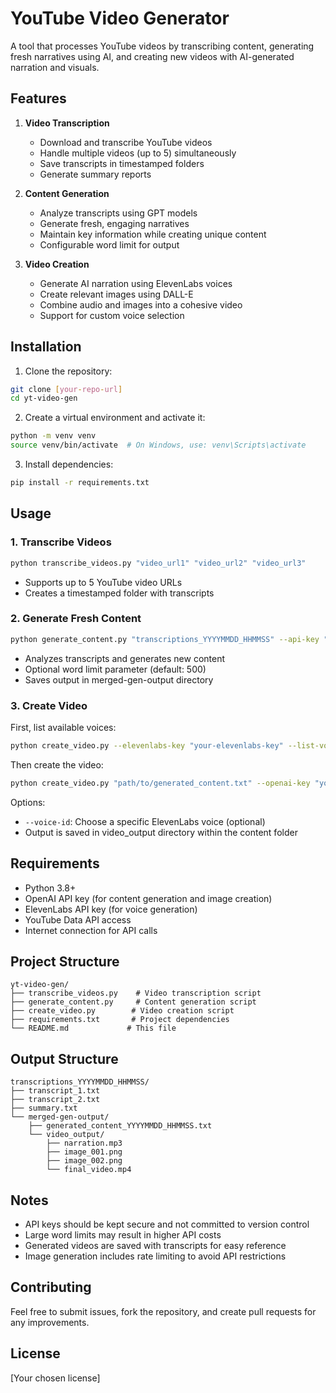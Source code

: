 # YouTube Video Generator

A tool that processes YouTube videos by transcribing content, generating fresh narratives using AI, and creating new videos with AI-generated narration and visuals.

## Features

1. **Video Transcription**
   - Download and transcribe YouTube videos
   - Handle multiple videos (up to 5) simultaneously
   - Save transcripts in timestamped folders
   - Generate summary reports

2. **Content Generation**
   - Analyze transcripts using GPT models
   - Generate fresh, engaging narratives
   - Maintain key information while creating unique content
   - Configurable word limit for output

3. **Video Creation**
   - Generate AI narration using ElevenLabs voices
   - Create relevant images using DALL-E
   - Combine audio and images into a cohesive video
   - Support for custom voice selection

## Installation

1. Clone the repository:
```bash
git clone [your-repo-url]
cd yt-video-gen
```

2. Create a virtual environment and activate it:
```bash
python -m venv venv
source venv/bin/activate  # On Windows, use: venv\Scripts\activate
```

3. Install dependencies:
```bash
pip install -r requirements.txt
```

## Usage

### 1. Transcribe Videos
```bash
python transcribe_videos.py "video_url1" "video_url2" "video_url3"
```
- Supports up to 5 YouTube video URLs
- Creates a timestamped folder with transcripts

### 2. Generate Fresh Content
```bash
python generate_content.py "transcriptions_YYYYMMDD_HHMMSS" --api-key "your-openai-api-key" --word-limit 500
```
- Analyzes transcripts and generates new content
- Optional word limit parameter (default: 500)
- Saves output in merged-gen-output directory

### 3. Create Video
First, list available voices:
```bash
python create_video.py --elevenlabs-key "your-elevenlabs-key" --list-voices
```

Then create the video:
```bash
python create_video.py "path/to/generated_content.txt" --openai-key "your-openai-key" --elevenlabs-key "your-elevenlabs-key" --voice-id "chosen-voice-id"
```

Options:
- `--voice-id`: Choose a specific ElevenLabs voice (optional)
- Output is saved in video_output directory within the content folder

## Requirements

- Python 3.8+
- OpenAI API key (for content generation and image creation)
- ElevenLabs API key (for voice generation)
- YouTube Data API access
- Internet connection for API calls

## Project Structure

```
yt-video-gen/
├── transcribe_videos.py    # Video transcription script
├── generate_content.py     # Content generation script
├── create_video.py        # Video creation script
├── requirements.txt       # Project dependencies
└── README.md             # This file
```

## Output Structure

```
transcriptions_YYYYMMDD_HHMMSS/
├── transcript_1.txt
├── transcript_2.txt
├── summary.txt
└── merged-gen-output/
    ├── generated_content_YYYYMMDD_HHMMSS.txt
    └── video_output/
        ├── narration.mp3
        ├── image_001.png
        ├── image_002.png
        └── final_video.mp4
```

## Notes

- API keys should be kept secure and not committed to version control
- Large word limits may result in higher API costs
- Generated videos are saved with transcripts for easy reference
- Image generation includes rate limiting to avoid API restrictions

## Contributing

Feel free to submit issues, fork the repository, and create pull requests for any improvements.

## License

[Your chosen license] 
